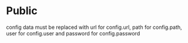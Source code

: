 # Public

config data must be replaced with url for config.url, path for config.path, user for config.user and password for config.password
